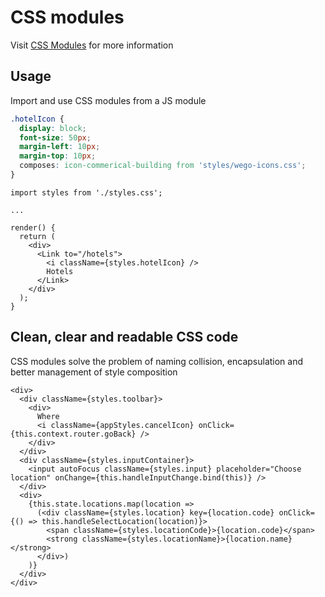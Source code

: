 # CSS modules

Visit [CSS Modules](https://github.com/css-modules/css-modules) for more information

## Usage

Import and use CSS modules from a JS module

```CSS
.hotelIcon {
  display: block;
  font-size: 50px;
  margin-left: 10px;
  margin-top: 10px;
  composes: icon-commerical-building from 'styles/wego-icons.css';
}
```

```JS
import styles from './styles.css';

...

render() {
  return (
    <div>
      <Link to="/hotels">
        <i className={styles.hotelIcon} />
        Hotels
      </Link>
    </div>
  );
}
```

## Clean, clear and readable CSS code

CSS modules solve the problem of naming collision, encapsulation and better management of style composition  
  

```JSX
<div>
  <div className={styles.toolbar}>
    <div>
      Where
      <i className={appStyles.cancelIcon} onClick={this.context.router.goBack} />
    </div>
  </div>
  <div className={styles.inputContainer}>
    <input autoFocus className={styles.input} placeholder="Choose location" onChange={this.handleInputChange.bind(this)} />
  </div>
  <div>
    {this.state.locations.map(location =>
      (<div className={styles.location} key={location.code} onClick={() => this.handleSelectLocation(location)}>
        <span className={styles.locationCode}>{location.code}</span>
        <strong className={styles.locationName}>{location.name}</strong>
      </div>)
    )}
  </div>
</div>
```
